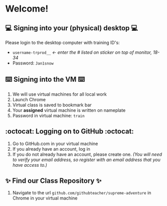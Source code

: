 # Welcome! 

## :computer: Signing into your (physical) desktop :computer: 
Please login to the desktop computer with training ID's: 
- `username-trprod__` _<- enter the # listed on sticker on top of monitor, 18-34_
- Password: `Jan1snow`

## :keyboard: Signing into the VM :keyboard:
1. We will use virtual machines for all local work 
1. Launch Chrome
1. Virtual class is saved to bookmark bar
1. Your **assigned** virtual machine is written on nameplate
1. Password in virtual machine: `train`

## :octocat: Logging on to GitHub :octocat: 
1. Go to GitHub.com in your virtual machine
1. If you already have an account, log in
1. If you do not already have an account, please create one. _(You will need to verify your email address, so register with an email address that you have access to.)_

## :sparkles: Find our Class Repository :sparkles:
1. Navigate to the url `github.com/githubteacher/supreme-adventure` in Chrome in your virtual machine
